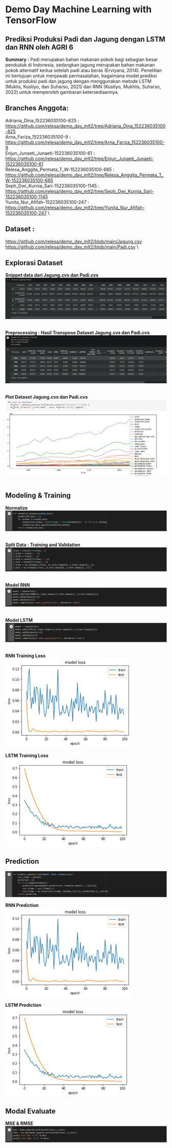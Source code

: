 # Demo Day Machine Learning with TensorFlow  
## Prediksi Produksi Padi dan Jagung dengan LSTM dan RNN oleh AGRI 6
**Summary :** Padi merupakan bahan makanan pokok bagi sebagian besar penduduk di Indonesia, sedangkan jagung merupakan bahan makanan pokok alternatif kedua setelah padi  atau beras (Erviyana, 2014). Penelitian ini bertujuan untuk menjawab permasalahan, bagaimana model prediksi untuk produksi padi dan jagung dengan menggunakan metode LSTM (Muklis, Kustiyo, dan Suharso, 2021) dan RNN (Kustiyo, Mukhlis, Suharso, 2022) untuk memperoleh gambaran ketersediaannya.

## Branches Anggota:
Adriana_Dina_152236035100-825 : https://github.com/relesa/demo_day_mlt2/tree/Adriana_Dina_152236035100-825 \
Arna_Fariza_152236035100-9 : https://github.com/relesa/demo_day_mlt2/tree/Arna_Fariza_152236035100-9 \
Enjun_Junaeti_Junaeti-152236035100-61 : https://github.com/relesa/demo_day_mlt2/tree/Enjun_Junaeti_Junaeti-152236035100-61 \
Relesa_Anggita_Permata_T_W-152236035100-685 : https://github.com/relesa/demo_day_mlt2/tree/Relesa_Anggita_Permata_T_W-152236035100-685 \
Septi_Dwi_Kurnia_Sari-152236035100-1145 : https://github.com/relesa/demo_day_mlt2/tree/Septi_Dwi_Kurnia_Sari-152236035100-1145 \
Yunita_Nur_Afifah-152236035100-247 : https://github.com/relesa/demo_day_mlt2/tree/Yunita_Nur_Afifah-152236035100-247 \

## Dataset : 
https://github.com/relesa/demo_day_mlt2/blob/main/Jagung.csv \
https://github.com/relesa/demo_day_mlt2/blob/main/Padi.csv \

## Explorasi Dataset
**Snippet data dari Jagung.cvs dan Padi.cvs**
&nbsp;
![alt text](https://github.com/relesa/demo_day_mlt2/blob/Resources/dataset_head.PNG)
&nbsp;

**Preprocessing : Hasil Transpose Dataset Jagung.cvs dan Padi.cvs**
&nbsp;
![alt text](https://github.com/relesa/demo_day_mlt2/blob/Resources/dataset_transpose.PNG)
&nbsp;

**Plot Dataset Jagung.cvs dan Padi.cvs**
&nbsp;
![alt text](https://github.com/relesa/demo_day_mlt2/blob/Resources/prov_code.PNG)
&nbsp;

## Modeling & Training
**Normalize**
&nbsp;
![alt text](https://github.com/relesa/demo_day_mlt2/blob/Resources/normalize.PNG)
&nbsp;

**Split Data : Training and Validation**
&nbsp;
![alt text](https://github.com/relesa/demo_day_mlt2/blob/Resources/split.PNG)
&nbsp;

**Model RNN**
&nbsp;
![alt text](https://github.com/relesa/demo_day_mlt2/blob/Resources/rnn.PNG)
&nbsp;

**Model LSTM**
![alt text](https://github.com/relesa/demo_day_mlt2/blob/Resources/lstm.PNG)
&nbsp;

**RNN Training Loss**
&nbsp;\
![alt text](https://github.com/relesa/demo_day_mlt2/blob/Resources/loss_rnn.png)
&nbsp;

**LSTM Training Loss**
&nbsp;\
![alt text](https://github.com/relesa/demo_day_mlt2/blob/Resources/loss_lstm.png)
&nbsp;

## Prediction
![alt text](https://github.com/relesa/demo_day_mlt2/blob/Resources/predict.PNG)

**RNN Prediction**
&nbsp;\
![alt text](https://github.com/relesa/demo_day_mlt2/blob/Resources/loss_rnn.png)
&nbsp;

**LSTM Prediction**
&nbsp;\
![alt text](https://github.com/relesa/demo_day_mlt2/blob/Resources/loss_lstm.png)
&nbsp;

## Modal Evaluate
**MSE & RMSE**
&nbsp;\
![alt text](https://github.com/relesa/demo_day_mlt2/blob/Resources/mse_rmse.PNG)
&nbsp;
